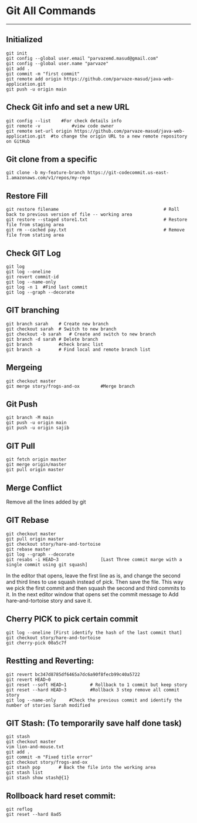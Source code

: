 # Git All Commands
----------------------
## Initialized
```
git init
git config --global user.email "parvazemd.masud@gmail.com"
git config --global user.name "parvaze"
git add .
git commit -m "first commit"
git remote add origin https://github.com/parvaze-masud/java-web-application.git
git push -u origin main                          
```

## Check Git info and set a new URL
```
git config --list    #For check details info
git remote -v            #view code owner
git remote set-url origin https://github.com/parvaze-masud/java-web-application.git  #to change the origin URL to a new remote repository on GitHub
```
## Git clone from a specific
```
git clone -b my-feature-branch https://git-codecommit.us-east-1.amazonaws.com/v1/repos/my-repo
```

## Restore Fill
```
git restore filename										# Roll back to previous version of file -- working area
git restore --staged store1.txt								# Restore file from staging area
git rm --cached pay.txt										# Remove file from stating area
```
## Check GIT Log
```
git log
git log --oneline
git revert commit-id
git log --name-only
git log -n 1  #Find last commit
git log --graph --decorate
```
## GIT branching
```
git branch sarah	# Create new branch
git checkout sarah	# Switch to new branch
git checkout -b sarah	# Create and switch to new branch
git branch -d sarah	# Delete branch
git branch			#check branc list
git branch -a  		# Find local and remote branch list
```
## Mergeing
```
git checkout master				
git merge story/frogs-and-ox		#Merge branch
```
## Git Push
```
git branch -M main
git push -u origin main
git push -u origin sajib
```
## GIT Pull
```
git fetch origin master
git merge origin/master
git pull origin master
```
## Merge Conflict

Remove all the lines added by git


## GIT Rebase
```
git checkout master
git pull origin master
git checkout story/hare-and-tortoise
git rebase master
git log --graph --decorate
git resabs -i HEAD~3				[Last Three commit marge with a single commit using git squash]
```
In the editor that opens, leave the first line as is, and change the second and third lines to use squash instead of pick. Then save the file. This way we pick the first commit and then squash the second and third commits to it.
In the next editor window that opens set the commit message to Add hare-and-tortoise story and save it.

## Cherry PICK to pick certain commit
```
git log --oneline [First identify the hash of the last commit that]
git checkout story/hare-and-tortoise
git cherry-pick 00a5c7f
```
## Restting and Reverting:
```
git revert bc347d8785df6465a7dc6a90f8fecb99c40a5722
git revert HEAD~0
git reset --soft HEAD~1			# Rollback to 1 commit but keep story
git reset --hard HEAD~3			#Rollback 3 step remove all commit story
git log --name-only		#Check the previous commit and identify the number of stories Sarah modified     
```
## GIT Stash: (To temporarily save half done task)
```
git stash
git checkout master
vim lion-and-mouse.txt
git add .
git commit -m "Fixed title error"
git checkout story/frogs-and-ox
git stash pop		# Back the file into the working area
git stash list
git stash show stash@{1}
```
## Rollboack hard reset commit:
```
git reflog
git reset --hard 8ad5
```
